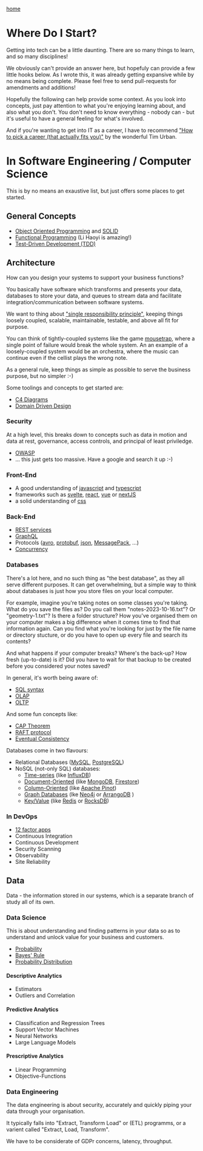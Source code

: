 [home](./README.md)

# Where Do I Start?

Getting into tech can be a little daunting. There are so many things to learn, and so many disciplines!

We obviously can't provide an answer here, but hopefuly can provide a few little hooks below. As I wrote this, it was already getting expansive while by no means being complete. Please feel free to send pull-requests for amendments and additions!

Hopefully the following can help provide some context. As you look into concepts, just pay attention to what you're enjoying learning about, and also what you don't. You don't need to know everything - nobody can - but it's useful to have a general feeling for what's involved.

And if you're wanting to get into IT as a career, I have to recommend ["How to pick a career (that actually fits you)"](https://waitbutwhy.com/2018/04/picking-career.html) by the wonderful Tim Urban.

# In Software Engineering / Computer Science

This is by no means an exaustive list, but just offers some places to get started.

## General Concepts

 * [Object Oriented Programming](https://en.wikipedia.org/wiki/Object-oriented_programming) and [SOLID](https://en.wikipedia.org/wiki/SOLID)
 * [Functional Programming](https://www.lihaoyi.com/post/WhatsFunctionalProgrammingAllAbout.html) (Li Haoyi is amazing!)
 * [Test-Driven Development (TDD)](https://medium.com/@dees3g/a-guide-to-test-driven-development-tdd-with-real-world-examples-d92f7c801607)

## Architecture

How can you design your systems to support your business functions?

You basically have software which transforms and presents your data, databases to store your data, and queues to stream data and facilitate integration/communication between software systems.

We want to thing about ["single responsibility principle"](https://en.wikipedia.org/wiki/Single-responsibility_principle), keeping things loosely coupled, scalable, maintainable, testable, and above all fit for purpose.

You can think of tightly-coupled systems like the game [mousetrap](https://en.wikipedia.org/wiki/Mouse_Trap_(board_game)), where a single point of failure would break the whole system. An an example of a loosely-coupled system would be an orchestra, where the music can continue even if the cellist plays the wrong note.

As a general rule, keep things as simple as possible to serve the business purpose, but no simpler :-)

Some toolings and concepts to get started are:

 * [C4 Diagrams](https://c4model.com/)
 * [Domain Driven Design](https://en.wikipedia.org/wiki/Domain-driven_design)

### Security

At a high level, this breaks down to concepts such as data in motion and data at rest, governance, access controls, and principal of least priviledge.

* [OWASP](https://www.restapitutorial.com/)
* ... this just gets too massive. Have a google and search it up :-)


### Front-End

 * A good understanding of [javascript](https://github.com/kindservices/awesome-typescript) and [typescript](https://github.com/kindservices/awesome-typescript)
 * frameworks such as [svelte](https://svelte.dev/), [react](https://react.dev/), [vue](https://vuejs.org/) or [nextJS](https://nextjs.org/)
 * a solid understanding of [css](https://github.com/kindservices/awesome-css)


### Back-End

 * [REST services](https://www.restapitutorial.com/)
 * [GraphQL](https://graphql.org/)
 * Protocols ([avro](https://avro.apache.org/), [protobuf](https://protobuf.dev/), [json](https://developer.mozilla.org/en-US/docs/Learn/JavaScript/Objects/JSON), [MessagePack](https://msgpack.org/index.html), ...)
 * [Concurrency](https://typelevel.org/cats-effect/docs/2.x/concurrency/basics)

### Databases

There's a lot here, and no such thing as "the best database", as they all serve different purposes. It can get overwhelming, but a simple way to think about databases is just how you store files on your local computer.

For example, imagine you're taking notes on some classes you're taking. What do you save the files as?
Do you call them "notes-2023-10-16.txt"? Or "geometry-1.txt"? Is there a folder structure?
How you've organised them on your computer makes a big difference when it comes time to find that information again. Can you find what you're looking for just by the file name or directory stucture, or do you have to open up every file and search its contents?

And what happens if your computer breaks? Where's the back-up? How fresh (up-to-date) is it? Did you have to wait for that backup to be created before you considered your notes saved?

In general, it's worth being aware of:
 * [SQL syntax](https://en.wikipedia.org/wiki/SQL_syntax)
 * [OLAP](https://en.wikipedia.org/wiki/Online_analytical_processing)
 * [OLTP](https://en.wikipedia.org/wiki/Online_transaction_processing)



And some fun concepts like:
 * [CAP Theorem](https://en.wikipedia.org/wiki/CAP_theorem)
 * [RAFT protocol](https://raft.github.io/)
 * [Eventual Consistency](https://en.wikipedia.org/wiki/Eventual_consistency)


Databases come in two flavours:
 * Relational Databases ([MySQL](https://www.mysql.com/), [PostgreSQL](https://www.postgresql.org/))
 * NoSQL (not-only SQL) databases:
    * [Time-series](https://en.wikipedia.org/wiki/Time_series_database) (like [InfluxDB](https://www.influxdata.com/))
    * [Document-Oriented](https://en.wikipedia.org/wiki/Document-oriented_database) (like [MongoDB](https://www.mongodb.com/), [Firestore](https://firebase.google.com/docs/firestore))
    * [Column-Oriented](https://en.wikipedia.org/wiki/Column-oriented_DBMS) (like [Apache Pinot](https://pinot.apache.org/))
    * [Graph Databases](https://en.wikipedia.org/wiki/Graph_database) (lke [Neo4j](https://neo4j.com/) or [ArrangoDB](https://arangodb.com/) )
    * [Key/Value](https://en.wikipedia.org/wiki/Key%E2%80%93value_database) (like [Redis](https://redis.com/) or [RocksDB](https://en.wikipedia.org/wiki/RocksDB))

### In DevOps
 
 * [12 factor apps](https://12factor.net/)
 * Continuous Integration
 * Continuous Development
 * Security Scanning
 * Observability
 * Site Reliability

## Data

Data - the information stored in our systems, which is a separate branch of study all of its own.

### Data Science

This is about understanding and finding patterns in your data so as to understand and unlock value for your business and customers.

 * [Probability]()
 * [Bayes' Rule]()
 * [Probability Distribution]()

#### Descriptive Analytics
 * Estimators
 * Outliers and Correlation

#### Predictive Analytics
 * Classification and Regression Trees
 * Support Vector Machines
 * Neural Networks
 * Large Language Models

#### Prescriptive Analytics
 * Linear Programming
 * Objective-Functions

### Data Engineering

The data engineering is about security, accurately and quickly piping your data through your organisation.

It typically falls into "Extract, Transform Load" or (ETL) programms, or a varient called "Extract, Load, Transform".

We have to be considerate of GDPr concerns, latency, throughput.
